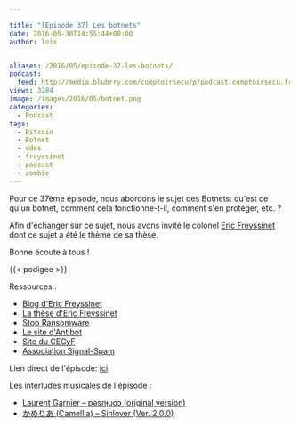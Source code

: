 ```yaml
---

title: "[Episode 37] Les botnets"
date: 2016-05-30T14:55:44+00:00
author: lois


aliases: /2016/05/episode-37-les-botnets/
podcast:
  feed: http://media.blubrry.com/comptoirsecu/p/podcast.comptoirsecu.fr/CSEC.EP37.2016-05-23.BOTNETS.mp3
views: 3284
image: /images/2016/05/botnet.png
categories:
  - Podcast
tags:
  - Bitcoin
  - Botnet
  - ddos
  - freyssinet
  - podcast
  - zombie
---
```



Pour ce 37ème épisode, nous abordons le sujet des Botnets: qu'est ce qu'un botnet, comment cela fonctionne-t-il, comment s'en protéger, etc. ?

Afin d'échanger sur ce sujet, nous avons invité le colonel [Eric Freyssinet](https://twitter.com/ericfreyss) dont ce sujet a été le thème de sa thèse.

Bonne écoute à tous !


{{< podigee >}}







Ressources :

  * [Blog d'Eric Freyssinet](https://blog.crimenumerique.fr/)
  * [La thèse d'Eric Freyssinet](https://blog.crimenumerique.fr/2015/11/21/lutte-contre-les-botnets/)
  * [Stop Ransomware](https://stopransomware.fr/)
  * [Le site d'Antibot](https://www.antibot.fr)
  * [Site du CECyF](http://www.cecyf.fr/)
  * [Association Signal-Spam](https://www.signal-spam.fr/)

Lien direct de l'épisode: [ici](http://podcast.comptoirsecu.fr/CSEC.EP37.2016-05-23.BOTNETS.mp3)

Les interludes musicales de l'épisode :

  * [Laurent Garnier – pǝsnɟuoɔ (original version)](http://laurentgarnier.com/homebox.html)
  * [かめりあ (Camellia) – Sinlover (Ver. 2.0.0)](http://vocadb.net/Al/469)
